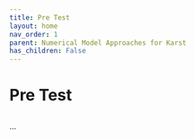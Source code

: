 ```yaml
---
title: Pre Test
layout: home
nav_order: 1
parent: Numerical Model Approaches for Karst
has_children: False
---
```


<script
  src="https://cdn.mathjax.org/mathjax/latest/MathJax.js?config=TeX-AMS-MML_HTMLorMML"
  type="text/javascript">
</script>

# Pre Test


> ## 
>

...
